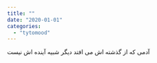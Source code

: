 ```yaml
---
title: ""
date: "2020-01-01"
categories: 
  - "tytomood"
---
```


آدمی که از گذشته اش می افتد دیگر شبیه آینده اش نیست
